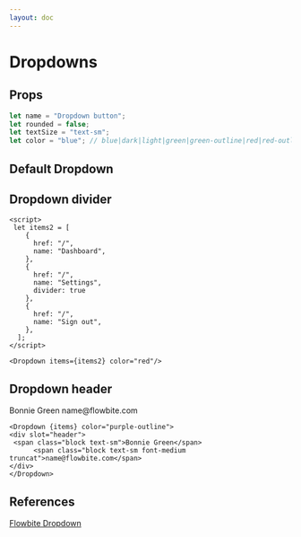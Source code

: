 ```yaml
---
layout: doc
---
```


<script>
  import { Dropdown }from '$lib/index';
  let items = [
    {
      href: "/",
      name: "Dashboard",
    },
    {
      href: "/",
      name: "Settings",
    },
    {
      href: "/",
      name: "Sign out",
    },
  ];
  let items2 = [
    {
      href: "/",
      name: "Dashboard",
    },
    {
      href: "/",
      name: "Settings",
      divider: true
    },
    {
      href: "/",
      name: "Sign out",
    },
  ];
</script>

<h1 class="text-3xl w-full dark:text-white">Dropdowns</h1>

<h2 class="text-2xl w-full dark:text-white py-8">Props</h2>

```js
let name = "Dropdown button";
let rounded = false;
let textSize = "text-sm";
let color = "blue"; // blue|dark|light|green|green-outline|red|red-outline|yellow|purple|purple-outline
```

<h2 class="text-2xl w-full dark:text-white py-8">Default Dropdown</h2>

<div class="container rounded-xl my-4 mx-auto bg-white dark:bg-gray-900 border border-gray-200 dark:border-gray-700 p-2 sm:p-6">
<Dropdown {items}/>
</div>

<h2 class="text-2xl w-full dark:text-white py-8">Dropdown divider</h2>

<div class="container rounded-xl my-4 mx-auto bg-white dark:bg-gray-900 border border-gray-200 dark:border-gray-700 p-2 sm:p-6">
<Dropdown items={items2} color="red"/>
</div>

```svelte
<script>
 let items2 = [
    {
      href: "/",
      name: "Dashboard",
    },
    {
      href: "/",
      name: "Settings",
      divider: true
    },
    {
      href: "/",
      name: "Sign out",
    },
  ];
</script>

<Dropdown items={items2} color="red"/>

```

<h2 class="text-2xl w-full dark:text-white py-8">Dropdown header</h2>

<div class="container rounded-xl my-4 mx-auto bg-white dark:bg-gray-900 border border-gray-200 dark:border-gray-700 p-2 sm:p-6">
<Dropdown {items} color="purple-outline">
<div slot="header">
 <span class="block text-sm">Bonnie Green</span>
      <span class="block text-sm font-medium truncat">name@flowbite.com</span>
</div>
</Dropdown>
</div>


```svelte
<Dropdown {items} color="purple-outline">
<div slot="header">
 <span class="block text-sm">Bonnie Green</span>
      <span class="block text-sm font-medium truncat">name@flowbite.com</span>
</div>
</Dropdown>
```

<h2 class="text-2xl w-full dark:text-white py-8">References</h2>

<p class="dark:text-white text-lg"><a href="https://flowbite.com/docs/components/dropdowns/" target="_blank" class="text-blue-600 hover:underline dark:text-blue-500">Flowbite Dropdown</a></p>